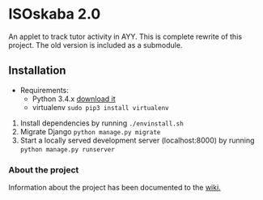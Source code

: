 # ISOskaba 2.0

An applet to track tutor activity in AYY. This is complete rewrite of this project. The old version is included as a submodule.

## Installation

- Requirements: 
  * Python 3.4.x [download it](https://www.python.org/downloads/release/python-340/)
  * virtualenv `sudo pip3 install virtualenv`
1. Install dependencies by running `./envinstall.sh`
2. Migrate Django `python manage.py migrate`
3. Start a locally served development server (localhost:8000) by running `python manage.py runserver`


### About the project

Information about the project has been documented to the [wiki.](https://github.com/Jonneitapuro/isoskaba2/wiki)
